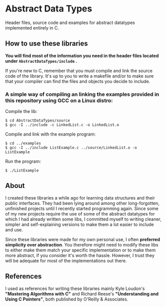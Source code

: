 # Abstract Data Types
Header files, source code and examples for abstract datatypes implemented entirely in C.

## How to use these libraries
**You will find most of the information you need in the header files located under `AbstractDataTypes/include` .**

If you're new to C, remember that you must compile and link the source code of the library. It's up to you to write a makefile and/or to make sure that your compiler can find the files and objects you decide to include.

### A simple way of compiling an linking the examples provided in this repository using GCC on a Linux distro:

Compile the lib:
```
$ cd AbstractDataTypes/source
$ gcc -I ../include -c LinkedList.c -o LinkedList.o
```
Compile and link with the example program:
```
$ cd ../examples
$ gcc -I ../include ListExample.c ../source/LinkedList.o -o ListExample

```
Run the program:

```
$ ./ListExample

```

## About
I created these libraries a while ago for learning data structures and their public interfaces.
They had been lying around among other long-forgotten, unfinished projects until I recently started programming again.
Since some of my new projects require the use of some of the abstract datatypes for which I had already written some libs, I committed myself to writing cleaner, simpler and self-explaining versions to make them a lot easier to include and use.

Since these libraries were made for my own personal use, I often **preferred simplicity over abstraction**. You therefore might need to modify these libs to either make them match your specific implementation or to make them more abstract, if you consider it's worth the hassle.
However, I trust they will be adequate for most of the implementations out there.

## References
I used as references for writing these libraries mainly Kyle Loudon's **"Mastering Algorithms with C"** and Richard Reese's **"Understanding and Using C Pointers"**, both published by O'Reilly & Associates.
